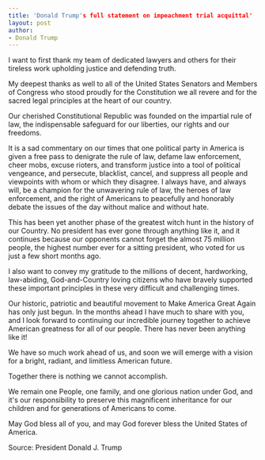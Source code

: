 ```yaml
---
title: 'Donald Trump's full statement on impeachment trial acquittal'
layout: post
author:
- Donald Trump
---
```


I want to first thank my team of dedicated lawyers and others for their tireless work upholding justice and defending truth.

My deepest thanks as well to all of the United States Senators and Members of Congress who stood proudly for the Constitution we all revere and for the sacred legal principles at the heart of our country.

Our cherished Constitutional Republic was founded on the impartial rule of law, the indispensable safeguard for our liberties, our rights and our freedoms.

It is a sad commentary on our times that one political party in America is given a free pass to denigrate the rule of law, defame law enforcement, cheer mobs, excuse rioters, and transform justice into a tool of political vengeance, and persecute, blacklist, cancel, and suppress all people and viewpoints with whom or which they disagree. I always have, and always will, be a champion for the unwavering rule of law, the heroes of law enforcement, and the right of Americans to peacefully and honorably debate the issues of the day without malice and without hate.

This has been yet another phase of the greatest witch hunt in the history of our Country. No president has ever gone through anything like it, and it continues because our opponents cannot forget the almost 75 million people, the highest number ever for a sitting president, who voted for us just a few short months ago.

I also want to convey my gratitude to the millions of decent, hardworking, law-abiding, God-and-Country loving citizens who have bravely supported these important principles in these very difficult and challenging times.

Our historic, patriotic and beautiful movement to Make America Great Again has only just begun. In the months ahead I have much to share with you, and I look forward to continuing our incredible journey together to achieve American greatness for all of our people. There has never been anything like it!

We have so much work ahead of us, and soon we will emerge with a vision for a bright, radiant, and limitless American future.

Together there is nothing we cannot accomplish.

We remain one People, one family, and one glorious nation under God, and it's our responsibility to preserve this magnificent inheritance for our children and for generations of Americans to come.

May God bless all of you, and may God forever bless the United States of America.

Source: President Donald J. Trump
